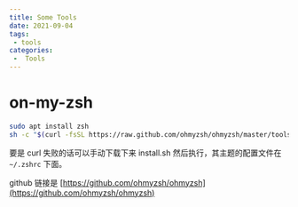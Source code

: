 ```yaml
---
title: Some Tools
date: 2021-09-04
tags:
 - tools
categories:
 -  Tools
---
```


# on-my-zsh

```bash
sudo apt install zsh
sh -c "$(curl -fsSL https://raw.github.com/ohmyzsh/ohmyzsh/master/tools/install.sh)"
```

要是 curl 失败的话可以手动下载下来 install.sh 然后执行，其主题的配置文件在 ` ~/.zshrc` 下面。

github 链接是 [https://github.com/ohmyzsh/ohmyzsh](https://github.com/ohmyzsh/ohmyzsh)